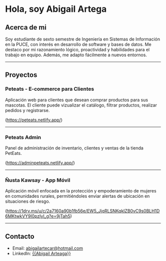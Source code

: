 # Hola, soy Abigail Artega

## Acerca de mi

Soy estudiante de sexto semestre de Ingeniería en Sistemas de Información en la PUCE, con interés en desarrollo de software y bases de datos. Me destaco por mi razonamiento lógico, proactividad y habilidades para el trabajo en equipo. Además, me adapto fácilmente a nuevos entornos.

---

## Proyectos

### **Peteats - E-commerce para Clientes**
Aplicación web para clientes que desean comprar productos para sus mascotas. El cliente puede vizualizar el catálogo, filtrar productos, realizar pedidos y registrarse.

(https://peteats.netlify.app/)

---

### **Peteats Admin**
Panel de administración de inventario, clientes y ventas de la tienda PetEats.

(https://adminpeteats.netlify.app/)

---

### **Ñusta Kawsay - App Móvil**
Aplicación móvil enfocada en la protección y empoderamiento de mujeres en comunidades rurales, permitiéndoles enviar alertas de ubicación en situaciones de riesgo. 

(https://1drv.ms/u/c/2a7160a90b1fb56e/EW5_JjqRLSNKqkIZB0vC9s0BLH1D6MKtwkVY9I0pzIyI_g?e=9jTah5)

---

## Contacto

- Email: abigailartecar@hotmail.com
- LinkedIn: [{{Abigail Arteaga}}]((https://www.linkedin.com/in/abigail-arteaga-b06b9931a/))
